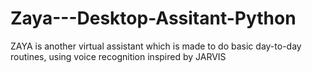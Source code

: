 # Zaya---Desktop-Assitant-Python
ZAYA is another virtual assistant which is made to do basic day-to-day routines, using voice recognition inspired by JARVIS
